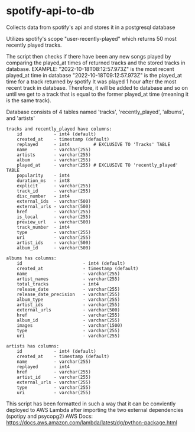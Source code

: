 # spotify-api-to-db
Collects data from spotify's api and stores it in a postgresql database

Utilizes spotify's scope "user-recently-played" which returns 50 most recently played tracks.

The script then checks if there have been any new songs played by comparing the played_at
times of returned tracks and the stored tracks in database.
    EXAMPLE:
        "2022-10-18T08:12:57.973Z" is the most recent played_at time in database
        "2022-10-18T09:12:57.973Z" is the played_at time for a track returned by spotify
        It was played 1 hour after the most recent track in database.
        Therefore, it will be added to database and so on until we get to a track that is equal to the former played_at time (meaning it is the same track).

Database consists of 4 tables named 'tracks', 'recently_played', 'albums', and 'artists'

    tracks and recently_played have columns:
        id            - int4 (default)
        created_at    - timestamp (default)
        replayed      - int4         # EXCLUSIVE TO 'Tracks' TABLE
        name          - varchar(255)
        artists       - varchar(255)
        album         - varchar(255)
        played_at     - varchar(255) # EXCLUSIVE TO 'recently_played' TABLE
        popularity    - int4
        duration_ms   - int8
        explicit      - varchar(255)
        track_id      - varchar(255)
        disc_number   - int4
        external_ids  - varchar(500)
        external_urls - varchar(500)
        href          - varchar(255)
        is_local      - varchar(255)
        preview_url   - varchar(500)
        track_number  - int4
        type          - varchar(255)
        uri           - varchar(255)
        artist_ids    - varchar(500)
        album_id      - varchar(500)

    albums has columns:
        id                       - int4 (default)
        created_at               - timestamp (default)
        name                     - varchar(255)
        artist_names             - varchar(255)
        total_tracks             - int4
        release_date             - varchar(255)
        release_date_precision   - varchar(255)
        album_type               - varchar(255)
        artist_ids               - varchar(255)
        external_urls            - varchar(500)
        href                     - varchar(255)
        album_id                 - varchar(255)
        images                   - varchar(1500)
        type                     - varchar(255)
        uri                      - varchar(255)
    
    artists has columns:
        id            - int4 (default)
        created_at    - timestamp (default)
        name          - varchar(255)
        replayed      - int4
        href          - varchar(255)
        artist_id     - varchar(255)
        external_urls - varchar(255)
        type          - varchar(255)
        uri           - varchar(255)

This script has been formatted in such a way that it can be conviently deployed to AWS Lambda after importing the two external dependencies (spotipy and psycopg2)
    AWS Docs: https://docs.aws.amazon.com/lambda/latest/dg/python-package.html